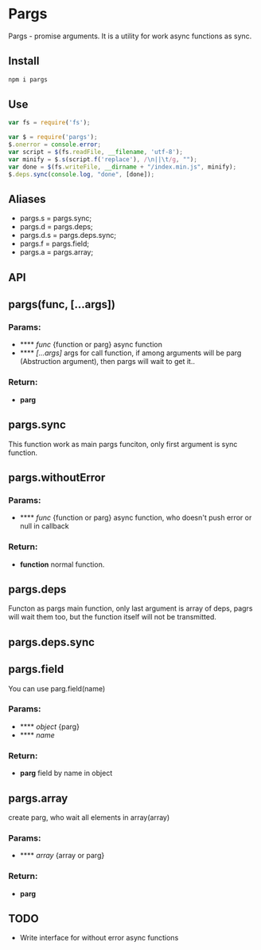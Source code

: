 # Pargs
Pargs - promise arguments. It is a utility for work async functions as sync. 
## Install
```bash
npm i pargs
```
## Use
```js
var fs = require('fs');

var $ = require('pargs');
$.onerror = console.error;
var script = $(fs.readFile, __filename, 'utf-8');
var minify = $.s(script.f('replace'), /\n||\t/g, "");
var done = $(fs.writeFile, __dirname + "/index.min.js", minify);
$.deps.sync(console.log, "done", [done]);
```
## Aliases
* pargs.s = pargs.sync;
* pargs.d = pargs.deps;
* pargs.d.s = pargs.deps.sync;
* pargs.f = pargs.field;
* pargs.a = pargs.array;
## API
## pargs(func, [...args])

### Params:

* **** *func* {function or parg} async function
* **** *[...args]* args for call function, if among arguments will be parg (Abstruction argument), then pargs will wait to get it..

### Return:

* **parg** 

## pargs.sync 
This function work as main pargs funciton, only first argument is sync function.

## pargs.withoutError

### Params:

* **** *func* {function or parg} async function, who doesn't push error or null in callback

### Return:

* **function** normal function.

## pargs.deps 
Functon as pargs main function, only last argument is array of deps, pagrs will wait them too, but the function itself will not be transmitted.

## pargs.deps.sync

## pargs.field 
You can use parg.field(name)

### Params:

* **** *object* {parg}
* **** *name* 

### Return:

* **parg** field by name in object

## pargs.array 
create parg, who wait all elements in array(array)

### Params:

* **** *array* {array or parg}

### Return:

* **parg** 

## TODO
* Write interface for without error async functions